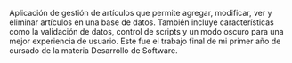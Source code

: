 Aplicación de gestión de artículos que permite agregar, modificar, ver y eliminar artículos en una base de datos. 
También incluye características como la validación de datos, control de scripts y un modo oscuro para una mejor experiencia de usuario.
Este fue el trabajo final de mi primer año de cursado de la materia Desarrollo de Software.
